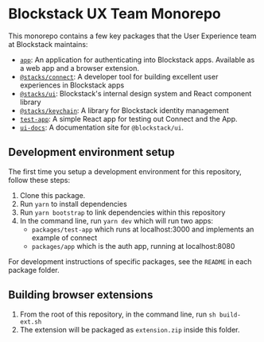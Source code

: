 # Blockstack UX Team Monorepo

This monorepo contains a few key packages that the User Experience team at Blockstack maintains:

- [`app`](./packages/app): An application for authenticating into Blockstack apps. Available as a web app and a browser extension.
- [`@stacks/connect`](./packages/connect): A developer tool for building excellent user experiences in Blockstack apps
- [`@stacks/ui`](./packages/ui): Blockstack's internal design system and React component library
- [`@stacks/keychain`](./packages/keychain): A library for Blockstack identity management
- [`test-app`](./packages/test-app): A simple React app for testing out Connect and the App.
- [`ui-docs`](./packages/ui-docs): A documentation site for `@blockstack/ui`.

## Development environment setup

The first time you setup a development environment for this repository, follow these steps:

1. Clone this package.
2. Run `yarn` to install dependencies
3. Run `yarn bootstrap` to link dependencies within this repository
4. In the command line, run `yarn dev` which will run two apps:
    - `packages/test-app` which runs at localhost:3000 and implements an example of connect
    - `packages/app` which is the auth app, running at localhost:8080

For development instructions of specific packages, see the `README` in each package folder.

## Building browser extensions

1. From the root of this repository, in the command line, run `sh build-ext.sh`
2. The extension will be packaged as `extension.zip` inside this folder.